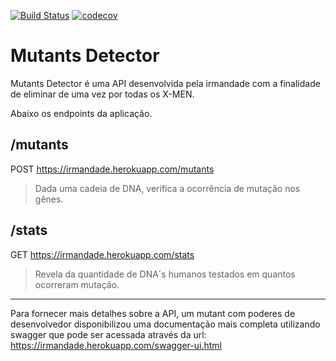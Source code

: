 [![Build Status](https://travis-ci.org/LucasMarchi/Mutants_Java.svg?branch=master)](https://travis-ci.org/LucasMarchi/Mutants_Java) [![codecov](https://codecov.io/gh/LucasMarchi/Mutants_Java/branch/master/graph/badge.svg)](https://codecov.io/gh/LucasMarchi/Mutants_Java) 

# Mutants Detector

Mutants Detector é uma API desenvolvida pela irmandade com a finalidade de eliminar de uma vez por todas os X-MEN.

Abaixo os endpoints da aplicação.

## /mutants
POST https://irmandade.herokuapp.com/mutants
>Dada uma cadeia de DNA, verifica a ocorrência de mutação nos gênes.

## /stats
GET https://irmandade.herokuapp.com/stats
>Revela da quantidade de DNA´s humanos testados em quantos ocorreram mutação.
 
 
 
 -----------------------------------------------------------------------------------------------------------------------------------------
 
Para fornecer mais detalhes sobre a API, um mutant com poderes de desenvolvedor disponibilizou uma documentação mais completa utilizando swagger que pode ser acessada através da url: https://irmandade.herokuapp.com/swagger-ui.html

